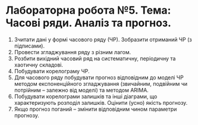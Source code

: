 # Лабораторна робота №5. Тема: Часові ряди. Аналіз та прогноз.
1. Зчитати дані у формі часового ряду (ЧР). Зобразити отриманий ЧР (з підписами).
2. Провести згладжування ряду з різним лагом.
3. Розбити вихідний часовий ряд на систематичну, періодичну та хаотичну складові.
4. Побудувати корелограму ЧР.
5. Для часового ряду побудувати прогноз відповідним до моделі ЧР методом
експоненційного згладжування (звичайним, подвійним чи потрійним – залежно від
моделі) та методом ARIMA.
6. Побудувати корелограми залишків та інші діаграми, що характеризують розподіл
залишків. Оцінити (усно) якість прогнозу.
7. Якщо прогноз поганий – змінити відповідним чином параметри прогнозу.
